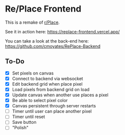 # Re/Place Frontend
This is a remake of [r/Place](https://www.reddit.com/r/place/).

See it in action here: https://replace-frontend.vercel.app/

You can take a look at the back-end here: https://github.com/cmoyates/RePlace-Backend

## To-Do
- [x] Set pixels on canvas
- [x] Connect to backend via websocket
- [x] Edit backend grid when place pixel
- [x] Load pixels from backend grid on load
- [x] Update canvas when another use places a pixel
- [x] Be able to select pixel color
- [x] Canvas persistent through server restarts
- [ ] Timer until user can place another pixel
- [ ] Timer until reset
- [ ] Save button
- [ ] "Polish"
